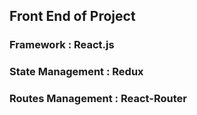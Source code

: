 ## Front End of Project 

### Framework : React.js  
### State Management : Redux 
### Routes Management : React-Router



